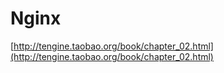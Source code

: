 # Nginx


[http://tengine.taobao.org/book/chapter_02.html](http://tengine.taobao.org/book/chapter_02.html)
